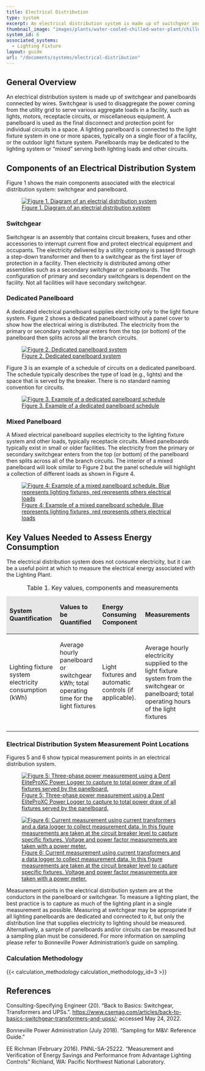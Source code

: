 ```yaml
---
title: Electrical Distribution
type: system
excerpt: An electrical distribution system is made up of switchgear and panelboards connected by wires.
thumbnail_image: "images/plants/water-cooled-chilled-water-plant/chilled-water-plant-overview.jpeg"
system_id: 6
associated_systems:
  - Lighting Fixture
layout: guide
url: "/documents/systems/electrical-distribution"
---
```


## General Overview

An electrical distribution system is made up of switchgear and panelboards connected by wires. Switchgear is used to disaggregate the power coming from the utility grid to serve various aggregate loads in a facility, such as lights, motors, receptacle circuits, or miscellaneous equipment. A panelboard is used as the final disconnect and protection point for individual circuits in a space. A lighting panelboard is connected to the light fixture system in one or more spaces, typically on a single floor of a facility, or the outdoor light fixture system. Panelboards may be dedicated to the lighting system or “mixed” serving both lighting loads and other circuits.

## Components of an Electrical Distribution System

Figure 1 shows the main components associated with the electrical distribution system: switchgear and panelboard.

<a href="/images/systems/electrical-distribution/electrical distribution figure1.png">
    <figure class="figure mb-4 mt-3">
        <img src="/images/systems/electrical-distribution/electrical distribution figure1.png" class="figure-img img-fluid rounded" alt="Figure 1. Diagram of an electrial distribution system">
        <figcaption class="figure-caption text-left">Figure 1. Diagram of an electrial distribution system</figcaption>
    </figure>
</a>

### Switchgear

Switchgear is an assembly that contains circuit breakers, fuses and other accessories to interrupt current flow and protect electrical equipment and occupants. The electricity delivered by a utility company is passed through a step-down transformer and then to a switchgear as the first layer of protection in a facility. Then electricity is distributed among other assemblies such as a secondary switchgear or panelboards. The configuration of primary and secondary switchgears is dependent on the facility. Not all facilities will have secondary switchgear.

### Dedicated Panelboard

A dedicated electrical panelboard supplies electricity only to the light fixture system. Figure 2 shows a dedicated panelboard without a panel cover to show how the electrical wiring is distributed. The electricity from the primary or secondary switchgear enters from the top (or bottom) of the panelboard then splits across all the branch circuits.

<a href="/images/systems/electrical-distribution/electrical distribution figure2.png">
    <figure class="figure mb-4 mt-3">
        <img src="/images/systems/electrical-distribution/electrical distribution figure2.png" class="figure-img img-fluid rounded" alt="Figure 2. Dedicated panelboard system">
        <figcaption class="figure-caption text-left">Figure 2. Dedicated panelboard system</figcaption>
    </figure>
</a>

Figure 3 is an example of a schedule of circuits on a dedicated panelboard. The schedule typically describes the type of load (e.g., lights) and the space that is served by the breaker. There is no standard naming convention for circuits.

<a href="/images/systems/electrical-distribution/electrical distribution figure3.png">
    <figure class="figure mb-4 mt-3">
        <img src="/images/systems/electrical-distribution/electrical distribution figure3.png" class="figure-img img-fluid rounded" alt="Figure 3. Example of a dedicated panelboard schedule">
        <figcaption class="figure-caption text-left">Figure 3. Example of a dedicated panelboard schedule</figcaption>
    </figure>
</a>

### Mixed Panelboard

A Mixed electrical panelboard supplies electricity to the lighting fixture system and other loads, typically receptacle circuits. Mixed panelboards typically exist in small or older facilities. The electricity from the primary or secondary switchgear enters from the top (or bottom) of the panelboard then splits across all of the branch circuits. The interior of a mixed panelboard will look similar to Figure 2 but the panel schedule will highlight a collection of different loads as shown in Figure 4.

<a href="/images/systems/electrical-distribution/electrical distribution figure4.png">
    <figure class="figure mb-4 mt-3">
        <img src="/images/systems/electrical-distribution/electrical distribution figure4.png" class="figure-img img-fluid rounded" alt="Figure 4: Example of a mixed panelboard schedule. Blue represents lighting fixtures, red represents others electrical loads">
        <figcaption class="figure-caption text-left">Figure 4: Example of a mixed panelboard schedule. Blue represents lighting fixtures, red represents others electrical loads</figcaption>
    </figure>
</a>

## Key Values Needed to Assess Energy Consumption

The electrical distribution system does not consume electricity, but it can be a useful point at which to measure the electrical energy associated with the Lighting Plant.

<table>
    <caption>Table 1. Key values, components and measurements</caption>
    <thead>
        <tr>
            <td bgcolor="#e7e6e6">
                <p><strong>System Quantification</strong></p>
            </td>
            <td bgcolor="#e7e6e6">
                <p><strong>Values to be Quantified</strong></p>
            </td>
            <td bgcolor="#e7e6e6">
                <p><strong>Energy Consuming Component</strong></p>
            </td>
            <td bgcolor="#e7e6e6">
                <p><strong>Measurements</strong></p>
            </td>
        </tr>
    <tbody>
        <tr>
            <td>
                <p>Lighting fixture system electricity consumption (kWh)</p>
            </td>
            <td>
                <p>Average hourly panelboard or switchgear kWh; total operating time for the light fixtures</p>
                <p><br></p>
            </td>
            <td>
                <p>Light fixtures and automatic controls (if applicable).</p>
            </td>
            <td>
                <p>Average hourly electricity supplied to the light fixture system from the switchgear or panelboard; total operating hours of the light fixtures</p>
            </td>
        </tr>
    </tbody>
</table>

### Electrical Distribution System Measurement Point Locations

Figures 5 and 6 show typical measurement points in an electrical distribution system.

<a href="/images/systems/electrical-distribution/electrical distribution figure5.png">
    <figure class="figure mb-4 mt-3">
        <img src="/images/systems/electrical-distribution/electrical distribution figure5.png" class="figure-img img-fluid rounded" alt="Figure 5: Three-phase power measurement using a Dent EliteProXC Power Logger to capture to total power draw of all fixtures served by the panelboard.">
        <figcaption class="figure-caption text-left">Figure 5: Three-phase power measurement using a Dent EliteProXC Power Logger to capture to total power draw of all fixtures served by the panelboard.</figcaption>
    </figure>
</a>

<a href="/images/systems/electrical-distribution/electrical distribution figure6.png">
    <figure class="figure mb-4 mt-3">
        <img src="/images/systems/electrical-distribution/electrical distribution figure6.png" class="figure-img img-fluid rounded" alt="Figure 6: Current measurement using current transformers and a data logger to collect measurement data. In this figure measurements are taken at the circuit breaker level to capture specific fixtures. Voltage and power factor measurements are taken with a power meter.">
        <figcaption class="figure-caption text-left">Figure 6: Current measurement using current transformers and a data logger to collect measurement data. In this figure measurements are taken at the circuit breaker level to capture specific fixtures. Voltage and power factor measurements are taken with a power meter.</figcaption>
    </figure>
</a>

Measurement points in the electrical distribution system are at the conductors in the panelboard or switchgear. To measure a lighting plant, the best practice is to capture as much of the lighting plant in a single measurement as possible. Measuring at switchgear may be appropriate if all lighting panelboards are dedicated and connected to it, but only the distribution line that supplies electricity to lighting should be measured. Alternatively, a sample of panelboards and/or circuits can be measured but a sampling plan must be considered. For more information on sampling please refer to Bonneville Power Administration’s guide on sampling.

### Calculation Methodology

{{< calculation_methodology calculation_methodology_id=3 >}}

## References

Consulting-Specifying Engineer (20). “Back to Basics: Switchgear, Transformers and UPSs.”. https://www.csemag.com/articles/back-to-basics-switchgear-transformers-and-upss/; accessed May 24, 2022. 

Bonneville Power Administration (July 2018). “Sampling for M&V: Reference Guide.” 

EE Richman (February 2016). PNNL-SA-25222. “Measurement and Verification of Energy Savings and Performance from Advantage Lighting Controls” Richland, WA: Pacific Northwest National Laboratory.
